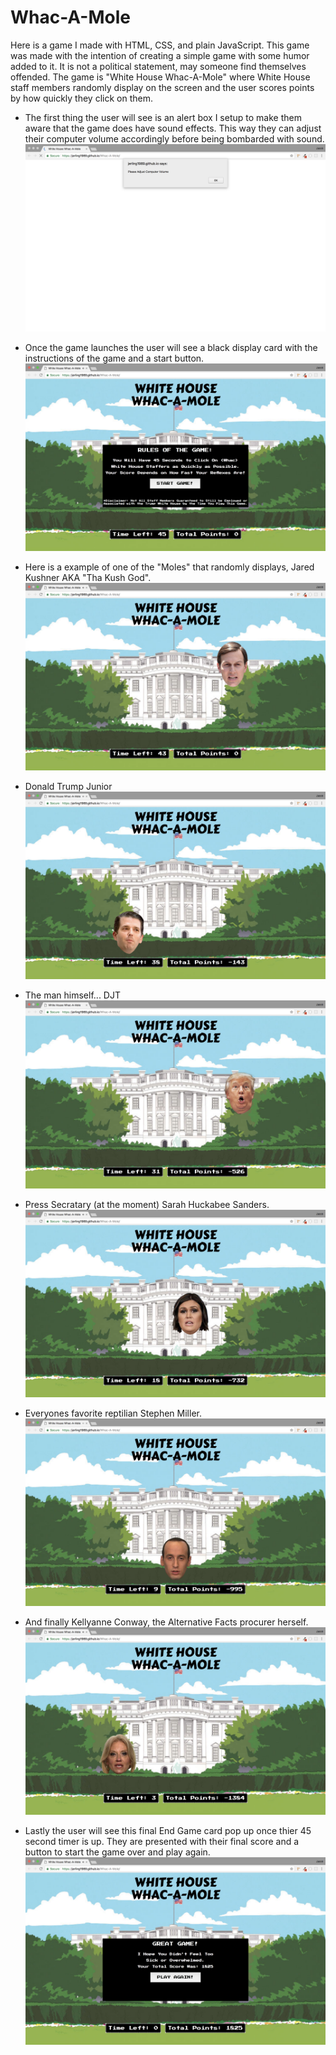 # Whac-A-Mole
Here is a game I made with HTML, CSS, and plain JavaScript. This game was made with the intention of creating a simple game with some humor added to it. It is not a political statement, may someone find themselves offended. The game is "White House Whac-A-Mole" where White House staff members randomly display on the screen and the user scores points by how quickly they click on them.

- The first thing the user will see is an alert box I setup to make them aware that the game does have sound effects. This way they can adjust their computer volume accordingly before being bombarded with sound.
![ALERT](assets/img/read_me/1-alert.png)

- Once the game launches the user will see a black display card with the instructions of the game and a start button.
![START](assets/img/read_me/2-start.png)

- Here is a example of one of the "Moles" that randomly displays, Jared Kushner AKA "Tha Kush God".
![KUSHNER](assets/img/read_me/3-kushner.png)

- Donald Trump Junior
![JUNIOR](assets/img/read_me/4-don_jr.png)

- The man himself... DJT
![TRUMP](assets/img/read_me/5-trump.png)

- Press Secratary (at the moment) Sarah Huckabee Sanders.
![SANDERS](assets/img/read_me/6-sanders.png)

- Everyones favorite reptilian Stephen Miller.
![MILLER](assets/img/read_me/7-miller.png)

- And finally Kellyanne Conway, the Alternative Facts procurer herself.
![CONWAY](assets/img/read_me/8-conway.png)

- Lastly the user will see this final End Game card pop up once thier 45 second timer is up. They are presented with their final score and a button to start the game over and play again.
![END](assets/img/read_me/9-end.png)
